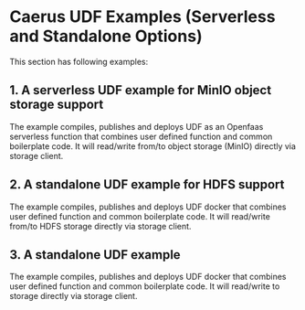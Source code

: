 # Caerus UDF Examples (Serverless and Standalone Options) 

This section has following examples:

## 1. A serverless UDF example for MinIO object storage support
The example compiles, publishes and deploys UDF as an Openfaas serverless function that combines user defined function and common boilerplate code. It will read/write from/to object storage (MinIO) directly via storage client.


## 2. A standalone UDF example for HDFS support
The example compiles, publishes and deploys UDF docker that combines user defined function and common boilerplate code. It will read/write from/to HDFS storage directly via storage client.

## 3. A standalone UDF example
The example compiles, publishes and deploys UDF docker that combines user defined function and common boilerplate code. It will read/write to storage directly via storage client.

